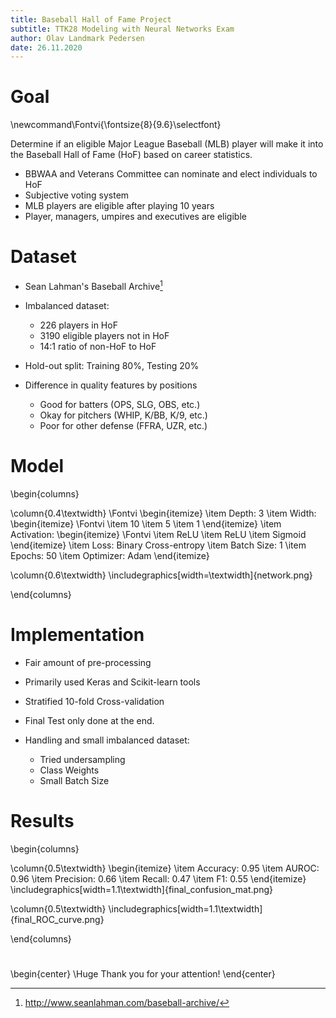 ```yaml
---
title: Baseball Hall of Fame Project
subtitle: TTK28 Modeling with Neural Networks Exam
author: Olav Landmark Pedersen
date: 26.11.2020
---
```




# Goal

\newcommand\Fontvi{\fontsize{8}{9.6}\selectfont}

Determine if an eligible Major League Baseball (MLB) player
will make it into the Baseball Hall of Fame (HoF) based on career statistics.

- BBWAA and Veterans Committee can nominate and elect individuals to HoF
- Subjective voting system
- MLB players are eligible after playing 10 years
- Player, managers, umpires and executives are eligible


# Dataset

- Sean Lahman's Baseball Archive[^1]

- Imbalanced dataset:
  - 226 players in HoF
  - 3190 eligible players not in HoF
  - 14:1 ratio of non-HoF to HoF

- Hold-out split: Training 80%, Testing 20%

- Difference in quality features by positions
  - Good for batters (OPS, SLG, OBS, etc.)
  - Okay for pitchers (WHIP, K/BB, K/9, etc.)
  - Poor for other defense (FFRA, UZR, etc.)

[^1]: http://www.seanlahman.com/baseball-archive/

# Model


\begin{columns}

\column{0.4\textwidth}
\Fontvi
\begin{itemize}
\item Depth: 3
\item Width:
\begin{itemize}
\Fontvi
\item 10
\item 5
\item 1
\end{itemize}
\item Activation:
\begin{itemize}
\Fontvi
\item ReLU
\item ReLU
\item Sigmoid
\end{itemize}
\item Loss: Binary Cross-entropy
\item Batch Size: 1
\item Epochs: 50 
\item Optimizer: Adam
\end{itemize}

\column{0.6\textwidth}
\includegraphics[width=\textwidth]{network.png}

\end{columns}

# Implementation

- Fair amount of pre-processing
- Primarily used Keras and Scikit-learn tools
- Stratified 10-fold Cross-validation
- Final Test only done at the end.

- Handling and small imbalanced dataset:
  - Tried undersampling 
  - Class Weights
  - Small Batch Size

# Results

\begin{columns}

\column{0.5\textwidth}
\begin{itemize}
\item Accuracy:  0.95
\item AUROC:     0.96
\item Precision: 0.66
\item Recall:    0.47
\item F1:        0.55
\end{itemize}
\includegraphics[width=1.1\textwidth]{final_confusion_mat.png}

\column{0.5\textwidth}
\includegraphics[width=1.1\textwidth]{final_ROC_curve.png}

\end{columns}

# 

<!-- \begin{frame}[plain, c] -->
\begin{center}
\Huge Thank you for your attention!
\end{center}
<!-- \end{frame} -->
